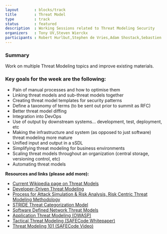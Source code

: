 ```yaml
---
layout       : blocks/track
title        : Threat Model
type         : track
status       : featured
description  : Working Sessions related to Threat Modeling Security
organizers   : Tony UV,Steven Wierckx
participants : Robert Hurlbut,Stephen de Vries,Adam Shostack,Sebastien Deleersnyder,Francois Raynaud,Marc Rimbau,Dinis Cruz,Robert Morschel,Avi Douglen,Irene Michlin,Geoff Hill
---
```


### Summary

Work on multiple Threat Modeling topics and improve existing materials.

### Key goals for the week are the following:

- Pain of manual processes and how to optimise them
- Linking threat models and sub-threat models together
- Creating threat model templates for security patterns
- Define a taxonomy of terms (to be sent out prior to summit as RFC)
- Better threat model diffing
- Integration into DevOps
- Use of output by downstream systems... development, test, deployment, etc
- Making the infrastructure and system (as opposed to just software) threat modeling more mature
- Unified input and output in a sSDL
- Simplifying threat modeling for business environments
- Scaling threat models throughout an organization (central storage, versioning control, etc)
- Automating threat models


**Resources and links (please add more):**

- [Current Wikipedia page on Threat Models](https://en.wikipedia.org/wiki/Threat_model)
- [Developer-Driven Threat Modeling](https://www.infoq.com/articles/developer-driven-threat-modeling)
- [Process for Attack Simulation & Risk Analysis, Risk Centric Threat Modeling Methodology](https://versprite.com/PASTA-abstract.pdf)
- [STRIDE Threat Categorization Model](https://msdn.microsoft.com/en-us/library/ee823878(v=cs.20).aspx)
- [Software Defined Network Threat Models](https://msdn.microsoft.com/en-us/library/ee823878(v=cs.20).aspx)
- [Application Threat Modeling (OWASP)](https://www.owasp.org/index.php/Application_Threat_Modeling)
- [Tactical Threat Modeling (SAFECode Whitepaper)](https://www.safecode.org/wp-content/uploads/2017/05/SAFECode_TM_Whitepaper.pdf)
- [Threat Modeling 101 (SAFECode Video)](https://training.safecode.org/course/threat_modeling_101)
